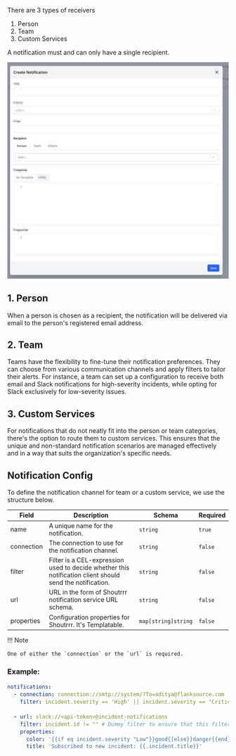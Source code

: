 There are 3 types of receivers

1. Person
2. Team
3. Custom Services

A notification must and can only have a single recipient.

![Create notification form](../../images/notification-recipient.png)

## 1. Person

When a person is chosen as a recipient, the notification will be delivered via email to the person's registered email address.

## 2. Team

Teams have the flexibility to fine-tune their notification preferences. They can choose from various communication channels and apply filters to tailor their alerts. For instance, a team can set up a configuration to receive both email and Slack notifications for high-severity incidents, while opting for Slack exclusively for low-severity issues.

## 3. Custom Services

For notifications that do not neatly fit into the person or team categories, there's the option to route them to custom services. This ensures that the unique and non-standard notification scenarios are managed effectively and in a way that suits the organization's specific needs.

## Notification Config

To define the notification channel for team or a custom service, we use the structure below.

| Field      | Description                                                                                              | Schema              | Required |
| ---------- | -------------------------------------------------------------------------------------------------------- | ------------------- | -------- |
| name       | A unique name for the notification.                                                                      | `string`            | `true`   |
| connection | The connection to use for the notification channel.                                                      | `string`            | `false`  |
| filter     | Filter is a CEL-expression used to decide whether this notification client should send the notification. | `string`            | `false`  |
| url        | URL in the form of Shoutrrr notification service URL schema.                                             | `string`            | `false`  |
| properties | Configuration properties for Shoutrrr. It's Templatable.                                                 | `map[string]string` | `false`  |

!!! Note

    One of either the `connection` or the `url` is required.

### Example:

```yaml title="backend-team.yaml"
notifications:
  - connection: connection://smtp://system/?To=aditya@flanksource.com
    filter: incident.severity == 'High' || incident.severity == "Critical"

  - url: slack://<api-token>@incident-notifications
    filter: incident.id != "" # Dummy filter to ensure that this filter only runs for incident related notifications
    properties:
      color: '{{if eq incident.severity "Low"}}good{{else}}danger{{end}}'
      title: 'Subscribed to new incident: {{.incident.title}}'
```
